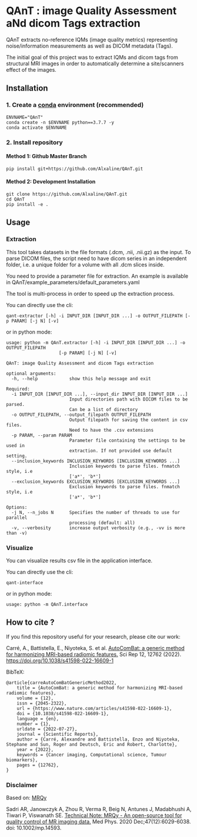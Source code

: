# QAnT : image Quality Assessment aNd dicom Tags extraction

QAnT extracts no-reference IQMs (image quality metrics) representing noise/information measurements as well as DICOM
metadata (Tags).

The initial goal of this project was to extract IQMs and dicom tags from structural MRI images in order to automatically
determine a site/scanners effect of the images.

## Installation

### 1. Create a [conda](https://docs.conda.io/en/latest/) environment (recommended)

```
ENVNAME="QAnT"
conda create -n $ENVNAME python==3.7.7 -y
conda activate $ENVNAME
```

### 2. Install repository

#### Method 1: Github Master Branch

```
pip install git+https://github.com/Alxaline/QAnT.git
```

#### Method 2: Development Installation

```
git clone https://github.com/Alxaline/QAnT.git
cd QAnT
pip install -e .
```

## Usage

### Extraction

This tool takes datasets in the file formats (.dcm, .nii, .nii.gz) as the input.
To parse DICOM files, the script need to have dicom series in an independent folder, i.e. a unique folder
for a volume with all .dcm slices inside.

You need to provide a parameter file for extraction. An example is available in
QAnT/example_parameters/default_parameters.yaml

The tool is multi-process in order to speed up the extraction process.

You can directly use the cli:

```
qant-extractor [-h] -i INPUT_DIR [INPUT_DIR ...] -o OUTPUT_FILEPATH [-p PARAM] [-j N] [-v]
```

or in python mode:

```
usage: python -m QAnT.extractor [-h] -i INPUT_DIR [INPUT_DIR ...] -o OUTPUT_FILEPATH
                    [-p PARAM] [-j N] [-v]

QAnT: image Quality Assessment and dicom Tags extraction

optional arguments:
  -h, --help            show this help message and exit

Required:
  -i INPUT_DIR [INPUT_DIR ...], --input_dir INPUT_DIR [INPUT_DIR ...]
                        Input directories path with DICOM files to be parsed.
                        Can be a list of directory
  -o OUTPUT_FILEPATH, --output_filepath OUTPUT_FILEPATH
                        Output filepath for saving the content in csv files.
                        Need to have the .csv extensions
  -p PARAM, --param PARAM
                        Parameter file containing the settings to be used in
                        extraction. If not provided use default setting.
  --inclusion_keywords INCLUSION_KEYWORDS [INCLUSION_KEYWORDS ...]
                        Inclusion keywords to parse files. fnmatch style, i.e
                        ['a*', 'b*']
  --exclusion_keywords EXCLUSION_KEYWORDS [EXCLUSION_KEYWORDS ...]
                        Exclusion keywords to parse files. fnmatch style, i.e
                        ['a*', 'b*']

Options:
  -j N, --n_jobs N      Specifies the number of threads to use for parallel
                        processing (default: all)
  -v, --verbosity       increase output verbosity (e.g., -vv is more than -v)
```

### Visualize

You can visualize results csv file in the application interface.

You can directly use the cli:

```
qant-interface 
```

or in python mode:

```
usage: python -m QAnT.interface 
```                    

## How to cite ?

If you find this repository useful for your research, please cite our work:

Carré, A., Battistella, E., Niyoteka, S. et
al. [AutoComBat: a generic method for harmonizing MRI-based radiomic features.][carreAutoComBatGenericMethod2022] Sci
Rep 12, 12762 (2022). https://doi.org/10.1038/s41598-022-16609-1

BibTeX:

```
@article{carreAutoComBatGenericMethod2022,
	title = {AutoComBat: a generic method for harmonizing MRI-based radiomic features},
	volume = {12},
	issn = {2045-2322},
	url = {https://www.nature.com/articles/s41598-022-16609-1},
	doi = {10.1038/s41598-022-16609-1},
	language = {en},
	number = {1},
	urldate = {2022-07-27},
	journal = {Scientific Reports},
	author = {Carré, Alexandre and Battistella, Enzo and Niyoteka, Stephane and Sun, Roger and Deutsch, Eric and Robert, Charlotte},
	year = {2022},
	keywords = {Cancer imaging, Computational science, Tumour biomarkers},
	pages = {12762},
}
```

[carreAutoComBatGenericMethod2022]: https://www.nature.com/articles/s41598-022-16609-1

### Disclaimer

Based on:
[MRQy](https://github.com/ccipd/MRQy)

Sadri AR, Janowczyk A, Zhou R, Verma R, Beig N, Antunes J, Madabhushi A, Tiwari P, Viswanath
SE. [Technical Note: MRQy - An open-source tool for quality control of MR imaging data.](https://www.ncbi.nlm.nih.gov/pmc/articles/PMC8176950) Med
Phys. 2020 Dec;47(12):6029-6038. doi: 10.1002/mp.14593.

